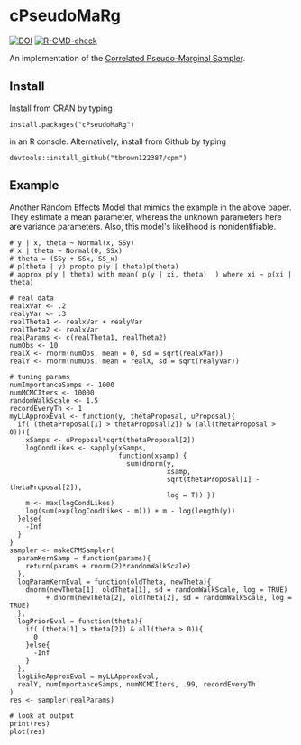 # cPseudoMaRg

<!-- badges: start -->
  

[![DOI](https://zenodo.org/badge/381811804.svg)](https://zenodo.org/badge/latestdoi/381811804)
[![R-CMD-check](https://github.com/tbrown122387/cpm/actions/workflows/R-CMD-check.yaml/badge.svg)](https://github.com/tbrown122387/cpm/actions/workflows/R-CMD-check.yaml)
<!-- badges: end -->

An implementation of the [Correlated Pseudo-Marginal Sampler](https://arxiv.org/abs/1511.04992).

## Install

Install from CRAN by typing 

```
install.packages("cPseudoMaRg")
```

in an R console. Alternatively, install from Github by typing 

```
devtools::install_github("tbrown122387/cpm")
```

## Example

Another Random Effects Model that mimics the example in the above paper. They estimate a mean parameter, whereas the unknown parameters here are variance parameters. Also, this model's likelihood is nonidentifiable. 

```
# y | x, theta ~ Normal(x, SSy)
# x | theta ~ Normal(0, SSx)
# theta = (SSy + SSx, SS_x)
# p(theta | y) propto p(y | theta)p(theta)
# approx p(y | theta) with mean( p(y | xi, theta)  ) where xi ~ p(xi | theta)

# real data
realxVar <- .2
realyVar <- .3
realTheta1 <- realxVar + realyVar
realTheta2 <- realxVar
realParams <- c(realTheta1, realTheta2)
numObs <- 10
realX <- rnorm(numObs, mean = 0, sd = sqrt(realxVar))
realY <- rnorm(numObs, mean = realX, sd = sqrt(realyVar))

# tuning params
numImportanceSamps <- 1000
numMCMCIters <- 10000
randomWalkScale <- 1.5
recordEveryTh <- 1
myLLApproxEval <- function(y, thetaProposal, uProposal){
  if( (thetaProposal[1] > thetaProposal[2]) & (all(thetaProposal > 0))){
    xSamps <- uProposal*sqrt(thetaProposal[2])
    logCondLikes <- sapply(xSamps,
                           function(xsamp) {
                             sum(dnorm(y,
                                       xsamp,
                                       sqrt(thetaProposal[1] - thetaProposal[2]),
                                       log = T)) })
    m <- max(logCondLikes)
    log(sum(exp(logCondLikes - m))) + m - log(length(y))
  }else{
    -Inf
  }
}
sampler <- makeCPMSampler(
  paramKernSamp = function(params){
    return(params + rnorm(2)*randomWalkScale)
  },
  logParamKernEval = function(oldTheta, newTheta){
    dnorm(newTheta[1], oldTheta[1], sd = randomWalkScale, log = TRUE)
         + dnorm(newTheta[2], oldTheta[2], sd = randomWalkScale, log = TRUE)
  },
  logPriorEval = function(theta){
    if( (theta[1] > theta[2]) & all(theta > 0)){
      0
    }else{
      -Inf
    }
  },
  logLikeApproxEval = myLLApproxEval,
  realY, numImportanceSamps, numMCMCIters, .99, recordEveryTh
)
res <- sampler(realParams)

# look at output
print(res)
plot(res)
```


